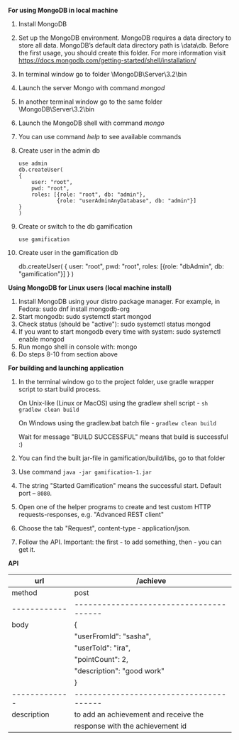 **For using MongoDB in local machine**
 1. Install MongoDB
 2. Set up the MongoDB environment.
    MongoDB requires a data directory to store all data. MongoDB’s 
    default data directory path is \data\db. Before the first usage,
    you should create this folder. For more information visit 
    https://docs.mongodb.com/getting-started/shell/installation/
 3. In terminal window go to folder \MongoDB\Server\3.2\bin
 4. Launch the server Mongo with command _mongod_
 5. In another terminal window go to the same folder \MongoDB\Server\3.2\bin
 6. Launch the MongoDB shell with command _mongo_
 7. You can use command _help_ to see available commands
 8. Create user in the admin db
 
        use admin
        db.createUser(
        {
            user: "root",
            pwd: "root",
            roles: [{role: "root", db: "admin"},
                    {role: "userAdminAnyDatabase", db: "admin"}]
        }
        )
        
 9. Create or switch to the db gamification
 
        use gamification
 10. Create user in the gamification db
 
        db.createUser(
        {
            user: "root",
            pwd: "root",
            roles: [{role: "dbAdmin", db: "gamification"}]
        }
        )

**Using MongoDB for Linux users (local machine install)**

 1. Install MongoDB using your distro package manager. For example, in Fedora: sudo dnf install mongodb-org
 2. Start mongodb: sudo systemctl start mongod
 3. Check status (should be "active"): sudo systemctl status mongod
 4. If you want to start mongodb every time with system: sudo systemctl enable mongod
 5. Run mongo shell in console with: mongo
 6. Do steps 8-10 from section above
        
**For building and launching application**
 1. In the terminal window go to the project folder,
    use gradle wrapper script to start build process.
    
    On Unix-like (Linux or  MacOS) using the gradlew shell script  - `sh gradlew clean build` 
    
    On Windows using the gradlew.bat batch file  - `gradlew clean build`
    
    Wait for message "BUILD SUCCESSFUL" means that  build is successful :)
 2. You can find the built jar-file in gamification/build/libs,
    go to that folder
 3. Use command `java -jar gamification-1.jar`
 4. The string "Started Gamification" means the successful start. 
    Default port – `8080`.
 5. Open one of the helper programs to create and test custom HTTP
    requests-responses, e.g. "Advanced REST client"
 6. Choose the tab "Request", content-type - application/json.
 7. Follow the API. Important: the first - to add something,
    then - you can get it.
    
**API**

| url         | /achieve                              |
|-------------|---------------------------------------|
| method      | post                                  |
| ------------|---------------------------------------|
| body        | {                                     |
|             |   "userFromId": "sasha",              |
|             |   "userToId": "ira",                  |
|             |   "pointCount": 2,                    |
|             |   "description": "good work"          |
|             | }                                     |
|-------------|---------------------------------------|
| description | to add an achievement and receive the |
|             | response with the achievement id      |